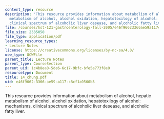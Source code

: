```yaml
---
content_type: resource
description: 'This resource provides information about metabolism of alcohol, hepatic
  metabolism of alcohol, alcohol oxidation, hepatotoxilogy of alcohol: mechanisms,
  clinical spectrum of alcoholic liver desease, and alcoholic fatty liver.'
file: /courses/hst-121-gastroenterology-fall-2005/e46f96623366ae59a117c8cf1a9560b3_14_chung.pdf
file_size: 2335058
file_type: application/pdf
learning_resource_types:
- Lecture Notes
license: https://creativecommons.org/licenses/by-nc-sa/4.0/
ocw_type: OCWFile
parent_title: Lecture Notes
parent_type: CourseSection
parent_uid: 1c4b8ea0-5de6-6c17-9bfc-bfe5e773f8e0
resourcetype: Document
title: 14_chung.pdf
uid: e46f9662-3366-ae59-a117-c8cf1a9560b3
---
```

This resource provides information about metabolism of alcohol, hepatic metabolism of alcohol, alcohol oxidation, hepatotoxilogy of alcohol: mechanisms, clinical spectrum of alcoholic liver desease, and alcoholic fatty liver.